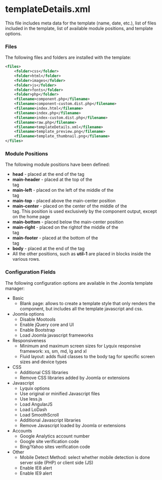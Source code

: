 # templateDetails.xml
This file includes meta data for the template (name, date, etc.), list of files included in the template, list of available module positions, and template options.

### Files
The following files and folders are installed with the template:
```xml
<files>
	<folder>css</folder>
	<folder>html</folder>
	<folder>images</folder>
	<folder>js</folder>
	<folder>fonts</folder>
	<folder>php</folder>
	<filename>component.php</filename>
	<filename>component-custom.dist.php</filename>
	<filename>index.html</filename>
	<filename>index.php</filename>
	<filename>index-custom.dist.php</filename>
	<filename>raw.php</filename>
	<filename>templateDetails.xml</filename>
	<filename>template_preview.png</filename>
	<filename>template_thumbnail.png</filename>
</files>
```

### Module Positions
The following module positions have been defined:
  * **head** - placed at the end of the <head> tag
  * **main-header** - placed at the top of the <main> tag
  * **main-left** - placed on the left of the middle of the <main> tag
  * **main-top** - placed above the main-center position
  * **main-center** - placed on the center of the middle of the <main> tag. This position is used exclusively by the component output, except on the home page
  * **main-bottom** - placed below the main-center position
  * **main-right** - placed on the rightof the middle of the <main> tag
  * **main-footer** - placed at the bottom of the <main> tag
  * **body** - placed at the end of the <body> tag
  * All the other positions, such as **util-1** are placed in blocks inside the various rows.

### Configuration Fields
The following configuration options are available in the Joomla template manager:

  * Basic
    * Blank page: allows to create a template style that only renders the component, but includes all the template javascript and css.
  * Joomla options
    * Disable Mootools
    * Enable jQuery core and UI
    * Enable Bootstrap
    * Load Joomla javascript frameworks
  * Responsiveness
    * Minimum and maximum screen sizes for Lyquix responsive framework: xs, sm, md, lg and xl
    * Fluid layout: adds fluid classes to the body tag for specific screen sizes and device types
  * CSS
    * Additional CSS libraries
    * Remove CSS libraries added by Joomla or extensions
  * Javascript
    * Lyquix options
    * Use original or minified Javascript files
    * Use less.js
    * Load AngularJS
    * Load LoDash
    * Load SmoothScroll
    * Additional Javascript libraries
    * Remove Javascript loaded by Joomla or extensions
  * Accounts
    * Google Analytics account number
    * Google site verification code
    * Bing/Yahoo sites verification code
  * Other
    * Mobile Detect Method: select whether mobile detection is done server side (PHP) or client side (JS)
    * Enable IE8 alert
    * Enable IE9 alert
